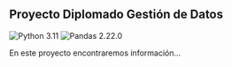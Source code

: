 ## Proyecto Diplomado Gestión de Datos

![Python 3.11](https://img.shields.io/badge/Python-3.11-red)
![Pandas 2.22.0](https://img.shields.io/badge/Pandas-2.22.0-yellow)

En este proyecto encontraremos información...